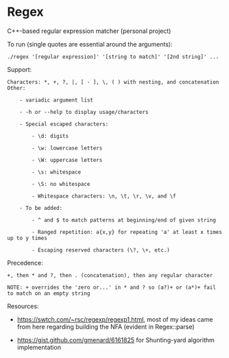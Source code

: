 # Regex
C++-based regular expression matcher (personal project)

To run (single quotes are essential around the arguments):

    ./regex '[regular expression]' '[string to match]' '[2nd string]' ...

Support:

    Characters: *, +, ?, |, [ - ], \, ( ) with nesting, and concatenation
    Other: 
        
        - variadic argument list
        
        - -h or --help to display usage/characters
        
        - Special escaped characters:
    
            - \d: digits
    
            - \w: lowercase letters
    
            - \W: uppercase letters
            
            - \s: whitespace
           
            - \S: no whitespace
            
            - Whitespace characters: \n, \t, \r, \v, and \f

        - To be added:
        
            - ^ and $ to match patterns at beginning/end of given string

            - Ranged repetition: a{x,y} for repeating 'a' at least x times up to y times
    
            - Escaping reserved characters (\?, \+, etc.)

Precedence:

    +, then * and ?, then . (concatenation), then any regular character
    
    NOTE: + overrides the 'zero or...' in * and ? so (a?)+ or (a*)+ fail to match on an empty string

Resources:

  - https://swtch.com/~rsc/regexp/regexp1.html, most of my ideas came from here regarding building the NFA (evident in Regex::parse)
        
  - https://gist.github.com/gmenard/6161825 for Shunting-yard algorithm implementation
